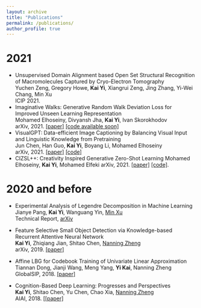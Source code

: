 ```yaml
---
layout: archive
title: "Publications"
permalink: /publications/
author_profile: true
---
```


# 2021
* Unsupervised Domain Alignment based Open Set Structural Recognition of Macromolecules Captured by Cryo-Electron Tomography      
  Yuchen Zeng, Gregory Howe, **Kai Yi**, Xiangrui Zeng, Jing Zhang, Yi-Wei Chang, Min Xu        
  ICIP 2021.
* Imaginative Walks: Generative Random Walk Deviation Loss for Improved Unseen Learning Representation            
  Mohamed Elhoseiny, Divyansh Jha, **Kai Yi**, Ivan Skorokhodov           
  arXiv, 2021. [[paper]](https://arxiv.org/abs/2104.09757) [[code available soon]](https://imaginative-walks.github.io/)   
* VisualGPT: Data-efficient Image Captioning by Balancing Visual Input and Linguistic Knowledge from Pretraining             
  Jun Chen, Han Guo, **Kai Yi**, Boyang Li, Mohamed Elhoseiny              
  arXiv, 2021. [[paper]](https://arxiv.org/abs/2102.10407) [[code]](https://github.com/Vision-CAIR/VisualGPT)
* CIZSL++: Creativity Inspired Generative Zero-Shot Learning
  Mohamed Elhoseiny, **Kai Yi**,  Mohamed Elfeki
  arXiv, 2021. [[paper]](https://arxiv.org/abs/2101.00173) [[code]](https://github.com/Elhoseiny-VisionCAIR-Lab/CIZSL.v2).

# 2020 and before 
* Experimental Analysis of Legendre Decomposition in Machine Learning                 
  Jianye Pang, **Kai Yi**, Wanguang Yin, [Min Xu](https://xulabs.github.io/#aboutxu)               
  Technical Report, [arXiv](https://arxiv.org/abs/2008.05095)
  
* Feature Selective Small Object Detection via Knowledge-based Recurrent Attentive Neural Network                     
  **Kai Yi**, Zhiqiang Jian, Shitao Chen, [Nanning Zheng](http://www.aiar.xjtu.edu.cn/info/1015/1071.htm)                    
  arXiv, 2019. [[paper]](https://arxiv.org/abs/1803.05263v4)
  
* Affine LBG for Codebook Training of Univariate Linear Approximation          
  Tiannan Dong, Jianji Wang, Meng Yang, **Yi Kai**, Nanning Zheng          
  GlobalSIP, 2018. [[paper]](https://ieeexplore.ieee.org/abstract/document/8646389/)

* Cognition-Based Deep Learning: Progresses and Perspectives           
  **Kai Yi**, Shitao Chen, Yu Chen, Chao Xia, [Nanning Zheng](http://www.aiar.xjtu.edu.cn/info/1015/1071.htm)          
  AIAI, 2018. [[[paper]](https://link.springer.com/chapter/10.1007/978-3-319-92007-8_11)


